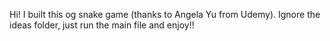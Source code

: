 Hi! I built this og snake game (thanks to Angela Yu from Udemy). Ignore the ideas folder, just run the main file and enjoy!!
